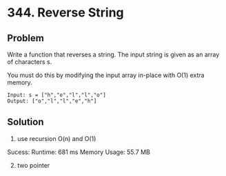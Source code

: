 # 344. Reverse String

## Problem
Write a function that reverses a string. The input string is given as an array of characters s.

You must do this by modifying the input array in-place with O(1) extra memory.
```dash
Input: s = ["h","e","l","l","o"]
Output: ["o","l","l","e","h"]
```

## Solution
1. use recursion O(n) and O(1)

Sucess:
Runtime: 681 ms
Memory Usage: 55.7 MB

2. two pointer

